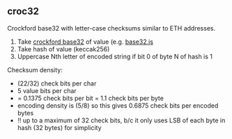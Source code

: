 
## croc32

Crockford base32 with letter-case checksums similar to ETH addresses.

1. Take [crockford base32](https://www.crockford.com/base32.html) of value (e.g. [base32.js](https://github.com/speakeasyjs/base32.js)
2. Take hash of value (keccak256)
3. Uppercase Nth letter of encoded string if bit 0 of byte N of hash is 1

Checksum density:
- (22/32) check bits per char
- 5 value bits per char
- = 0.1375 check bits per bit = 1.1 check bits per byte
- encoding density is (5/8) so this gives 0.6875 check bits per encoded bytes
- !! up to a maximum of 32 check bits, b/c it only uses LSB of each byte in hash (32 bytes) for simplicity